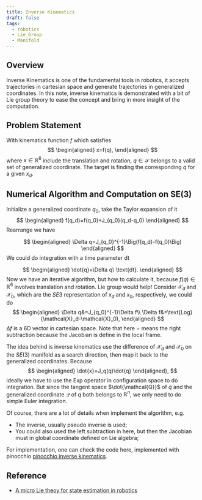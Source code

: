 ```yaml
---
title: Inverse Kinematics
draft: false
tags:
  - robotics
  - Lie_Group
  - Manifold
---
```

## Overview
Inverse Kinematics is one of the fundamental tools in robotics, it accepts trajectories in cartesian space and generate trajectories in generalized coordinates. In this note, inverse kinematics is demonstrated with a bit of Lie group theory to ease the concept and bring in more insight of the computation.

## Problem Statement
With kinematics function $f$ which satisfies
$$
\begin{aligned}
x=f(q),
\end{aligned}
$$
where $x\in \mathbb{R}^6$ include the translation and rotation, $q\in \mathcal{S}$ belongs to a valid set of generalized coordinate. The target is finding the corresponding $q$ for a given $x_d$. 
## Numerical Algorithm and Computation on SE(3)
Initialize a generalized coordinate $q_0$, take the Taylor expansion of it
$$
\begin{aligned}
f(q_d)=f(q_0)+J_{q_0}(q_d-q_0)
\end{aligned}
$$
Rearrange we have

$$
\begin{aligned}
\Delta q=J_{q_0}^{-1}\Big(f(q_d)-f(q_0)\Big)
\end{aligned}
$$
We could do integration with a time parameter $\text{dt}$

$$
\begin{aligned}
\dot{q}=\Delta q\ \text{dt}.
\end{aligned}
$$
Now we have an iterative algorithm, but how to calculate it, because $f(q)\in \mathbb{R}^6$ involves translation and rotation. Lie group would help! Consider $\mathcal{X}_d$ and $\mathcal{X}_0$, which are the $SE3$ representation of $x_d$ and $x_0$, respectively, we could do $$
\begin{aligned}
\Delta q&=J_{q_0}^{-1}\Delta f\\
\Delta f&=\text{Log}(\mathcal{X}_d-\mathcal{X}_0),
\end{aligned}
$$ $\Delta f$ is a 6D vector in cartesian space. Note that here $-$ means the right subtraction because the Jacobian is define in the local frame. 

The idea behind is inverse kinematics use the difference of $\mathcal{X}_d$ and $\mathcal{X}_0$ on the $SE(3)$ manifold as a search direction, then map it back to the generalized coordinates. Because
$$
\begin{aligned}
\dot{x}=J_q(q)\dot{q}
\end{aligned},
$$
ideally we have to use the $\text{Exp}$ operator in configuration space to do integration. But since the tangent space $\dot{\mathcal{Q}}$ of $\dot{q}$ and the generalized coordinate $\mathcal{Q}$ of $q$ both belongs to $\mathbb{R}^n$, we only need to do simple Euler integration.

Of course, there are a lot of details when implement the algorithm, e.g. 
- The inverse, usually pseudo inverse is used;
- You could also used the left subtraction in here, but then the Jacobian must in global coordinate defined on Lie algebra;

For implementation, one can check the code here, implemented with pinocchio [pinocchio inverse kinematics](https://gepettoweb.laas.fr/doc/stack-of-tasks/pinocchio/master/doxygen-html/md_doc_b-examples_i-inverse-kinematics.html). 

## Reference
- [A micro Lie theoy for state estimation in robotics](https://arxiv.org/pdf/1812.01537)
